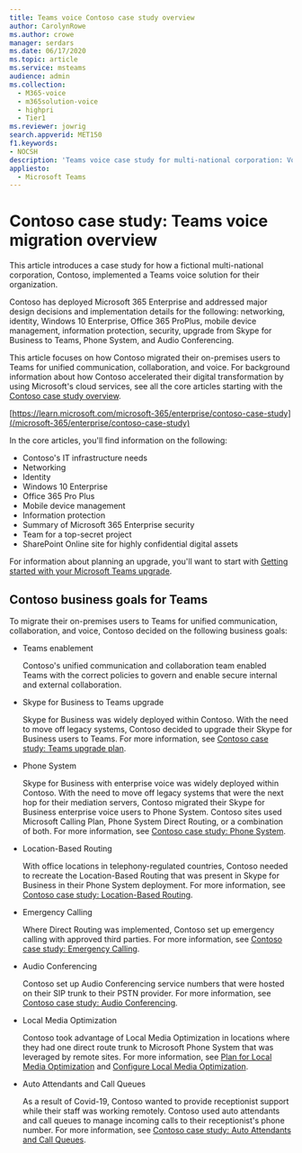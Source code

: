 ```yaml
---
title: Teams voice Contoso case study overview
author: CarolynRowe
ms.author: crowe
manager: serdars
ms.date: 06/17/2020
ms.topic: article
ms.service: msteams
audience: admin
ms.collection: 
  - M365-voice
  - m365solution-voice
  - highpri
  - Tier1
ms.reviewer: jowrig
search.appverid: MET150
f1.keywords:
- NOCSH
description: 'Teams voice case study for multi-national corporation: Voice migration overview'
appliesto: 
  - Microsoft Teams
---
```


# Contoso case study: Teams voice migration overview

This article introduces a case study for how a fictional multi-national corporation, Contoso, implemented a Teams voice solution for their organization.

Contoso has deployed Microsoft 365 Enterprise and addressed major design decisions and implementation details for the following: networking, identity, Windows 10 Enterprise, Office 365 ProPlus, mobile device management, information protection, security, upgrade from Skype for Business to Teams, Phone System, and Audio Conferencing.  

This article focuses on how Contoso migrated their on-premises users to Teams for unified communication, collaboration, and voice. For background information about how Contoso accelerated their digital transformation by using Microsoft's cloud services, see all the core articles starting with the [Contoso case study overview](/microsoft-365/enterprise/contoso-case-study).

[https://learn.microsoft.com/microsoft-365/enterprise/contoso-case-study](/microsoft-365/enterprise/contoso-case-study) 

In the core articles, you'll find information on the following:  

- Contoso's IT infrastructure needs
- Networking
- Identity
- Windows 10 Enterprise
- Office 365 Pro Plus
- Mobile device management
- Information protection
- Summary of Microsoft 365 Enterprise security
- Team for a top-secret project
- SharePoint Online site for highly confidential digital assets

For information about planning an upgrade, you'll want to start with [Getting started with your Microsoft Teams upgrade](upgrade-start-here.md).

## Contoso business goals for Teams

To migrate their on-premises users to Teams for unified communication, collaboration, and voice, Contoso decided on the following business goals:

- Teams enablement 

  Contoso's unified communication and collaboration team enabled Teams with the correct policies to govern and enable secure internal and external collaboration. 

- Skype for Business to Teams upgrade 

  Skype for Business was widely deployed within Contoso. With the need to move off legacy systems, Contoso decided to upgrade their Skype for Business users to Teams. For more information, see [Contoso case study: Teams upgrade plan](voice-case-study-migration-plan.md).

- Phone System  

  Skype for Business with enterprise voice was widely deployed within Contoso. With the need to move off legacy systems that were the next hop for their mediation servers, Contoso migrated their Skype for Business enterprise voice users to Phone System. Contoso sites used Microsoft Calling Plan, Phone System Direct Routing, or a combination of both. For more information, see [Contoso case study: Phone System](voice-case-study-phone-system.md).

- Location-Based Routing 

  With office locations in telephony-regulated countries, Contoso needed to recreate the Location-Based Routing that was present in Skype for Business in their Phone System deployment. For more information, see [Contoso case study: Location-Based Routing](voice-case-study-location-based-routing.md).

- Emergency Calling 

  Where Direct Routing was implemented, Contoso set up emergency calling with approved third parties. For more information, see [Contoso case study: Emergency Calling](voice-case-study-emergency-calling.md).

- Audio Conferencing 

  Contoso set up Audio Conferencing service numbers that were hosted on their SIP trunk to their PSTN provider. For more information, see [Contoso case study: Audio Conferencing](voice-case-study-audio-conferencing.md). 

- Local Media Optimization 

  Contoso took advantage of Local Media Optimization in locations where they had one direct route trunk to Microsoft Phone System that was leveraged by remote sites. For more information, see [Plan for Local Media Optimization](direct-routing-media-optimization.md) and [Configure Local Media Optimization](direct-routing-media-optimization-configure.md).

- Auto Attendants and Call Queues

  As a result of Covid-19, Contoso wanted to provide receptionist support while their staff was working remotely. Contoso used auto attendants and call queues to manage incoming calls to their receptionist's phone number. For more information, see [Contoso case study: Auto Attendants and Call Queues](voice-case-study-call-queues.md).
